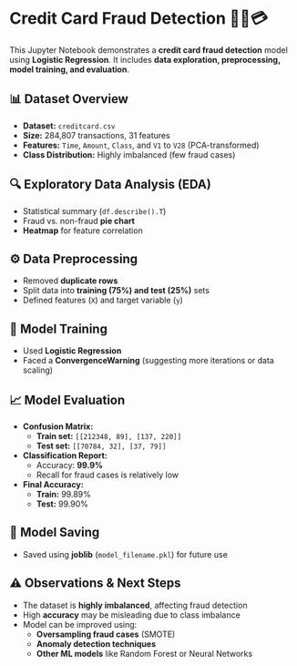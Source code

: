 # Credit Card Fraud Detection 🕵️‍♂️💳

This Jupyter Notebook demonstrates a **credit card fraud detection** model using **Logistic Regression**. It includes **data exploration, preprocessing, model training, and evaluation**.

## 📊 Dataset Overview  
- **Dataset:** `creditcard.csv`  
- **Size:** 284,807 transactions, 31 features  
- **Features:** `Time`, `Amount`, `Class`, and `V1` to `V28` (PCA-transformed)  
- **Class Distribution:** Highly imbalanced (few fraud cases)  

## 🔍 Exploratory Data Analysis (EDA)  
- Statistical summary (`df.describe().T`)  
- Fraud vs. non-fraud **pie chart**  
- **Heatmap** for feature correlation  

## ⚙️ Data Preprocessing  
- Removed **duplicate rows**  
- Split data into **training (75%) and test (25%)** sets  
- Defined features (`X`) and target variable (`y`)  

## 🤖 Model Training  
- Used **Logistic Regression**  
- Faced a **ConvergenceWarning** (suggesting more iterations or data scaling)  

## 📈 Model Evaluation  
- **Confusion Matrix:**  
  - **Train set:** `[[212348, 89], [137, 220]]`  
  - **Test set:** `[[70784, 32], [37, 79]]`  
- **Classification Report:**  
  - Accuracy: **99.9%**  
  - Recall for fraud cases is relatively low  
- **Final Accuracy:**  
  - **Train:** 99.89%  
  - **Test:** 99.90%  

## 💾 Model Saving  
- Saved using **joblib** (`model_filename.pkl`) for future use  

## ⚠️ Observations & Next Steps  
- The dataset is **highly imbalanced**, affecting fraud detection  
- High **accuracy** may be misleading due to class imbalance  
- Model can be improved using:  
  - **Oversampling fraud cases** (SMOTE)  
  - **Anomaly detection techniques**  
  - **Other ML models** like Random Forest or Neural Networks  
